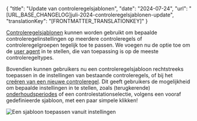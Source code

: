 {
  "title": "Update van controleregelsjablonen",
  "date": "2024-07-24",
  "url": "[URL_BASE_CHANGELOG]juli-2024-controleregelsjablonen-update",
  "translationKey": "[FRONTMATTER_TRANSLATIONKEY]"
}

[Controleregelsjablonen]([LINK_URL_1]) kunnen worden gebruikt om bepaalde controleregelinstellingen op meerdere controleregels of controleregelgroepen tegelijk toe te passen. We voegen nu de optie toe om de [user agent]([LINK_URL_2]) in te stellen, die van toepassing is op de meeste controleregeltypes.

Bovendien kunnen gebruikers nu een controleregelsjabloon rechtstreeks toepassen in de instellingen van bestaande controleregels, of bij het [creëren van een nieuwe controleregel]([LINK_URL_3]). Dit geeft gebruikers de mogelijkheid om bepaalde instellingen in te stellen, zoals (terugkerende) [onderhoudsperiodes]([LINK_URL_4]) of een controlestationselectie, volgens een vooraf gedefinieerde sjabloon, met een paar simpele klikken!

![Een sjabloon toepassen vanuit instellingen]([LINK_URL_5])